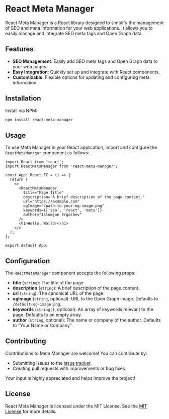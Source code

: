 # React Meta Manager

React Meta Manager is a React library designed to simplify the management of SEO and meta information for your web applications. It allows you to easily manage and integrate SEO meta tags and Open Graph data.

## Features

- **SEO Management**: Easily add SEO meta tags and Open Graph data to your web pages.
- **Easy Integration**: Quickly set up and integrate with React components.
- **Customizable**: Flexible options for updating and configuring meta information.

## Installation

Install via NPM:

```bash
npm install react-meta-manager
```

## Usage

To use Meta Manager in your React application, import and configure the `ReactMetaManager` component as follows:

```tsx
import React from 'react';
import ReactMetaManager from 'react-meta-manager';

const App: React.FC = () => {
  return (
    <>
      <ReactMetaManager
        title="Page Title"
        description="A brief description of the page content."
        url="https://example.com"
        ogImage="/path-to-your-og-image.png"
        keywords={['seo', 'react', 'meta']}
        author="Islomjon Ergashev"
      />
      <h1>Hello, World!</h1>
    </>
  );
};

export default App;
```

## Configuration

The `ReactMetaManager` component accepts the following props:

- **title** (`string`): The title of the page.
- **description** (`string`): A brief description of the page content.
- **url** (`string`): The canonical URL of the page.
- **ogImage** (`string`, optional): URL to the Open Graph image. Defaults to `/default-og-image.png`.
- **keywords** (`string[]`, optional): An array of keywords relevant to the page. Defaults to an empty array.
- **author** (`string`, optional): The name or company of the author. Defaults to "Your Name or Company".

## Contributing

Contributions to Meta Manager are welcome! You can contribute by:

- Submitting issues to the [issue tracker](https://github.com/ergashev2000/react-meta-manager/issues).
- Creating pull requests with improvements or bug fixes.

Your input is highly appreciated and helps improve the project!

## License

React Meta Manager is licensed under the MIT License. See the [MIT License](https://opensource.org/licenses/MIT) for more details.